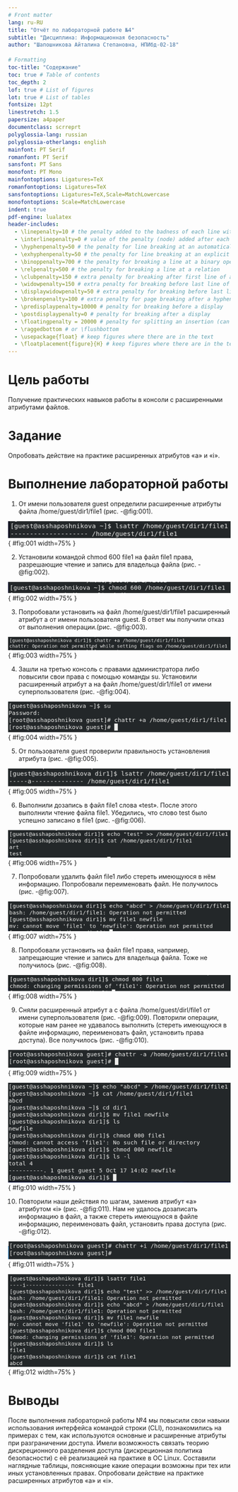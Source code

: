 ```yaml
---
# Front matter
lang: ru-RU
title: "Отчёт по лабораторной работе №4"
subtitle: "Дисциплина: Информационная безопасность"
author: "Шапошникова Айталина Степановна, НПИбд-02-18"

# Formatting
toc-title: "Содержание"
toc: true # Table of contents
toc_depth: 2
lof: true # List of figures
lot: true # List of tables
fontsize: 12pt
linestretch: 1.5
papersize: a4paper
documentclass: scrreprt
polyglossia-lang: russian
polyglossia-otherlangs: english
mainfont: PT Serif
romanfont: PT Serif
sansfont: PT Sans
monofont: PT Mono
mainfontoptions: Ligatures=TeX
romanfontoptions: Ligatures=TeX
sansfontoptions: Ligatures=TeX,Scale=MatchLowercase
monofontoptions: Scale=MatchLowercase
indent: true
pdf-engine: lualatex
header-includes:
  - \linepenalty=10 # the penalty added to the badness of each line within a paragraph (no associated penalty node) Increasing the value makes tex try to have fewer lines in the paragraph.
  - \interlinepenalty=0 # value of the penalty (node) added after each line of a paragraph.
  - \hyphenpenalty=50 # the penalty for line breaking at an automatically inserted hyphen
  - \exhyphenpenalty=50 # the penalty for line breaking at an explicit hyphen
  - \binoppenalty=700 # the penalty for breaking a line at a binary operator
  - \relpenalty=500 # the penalty for breaking a line at a relation
  - \clubpenalty=150 # extra penalty for breaking after first line of a paragraph
  - \widowpenalty=150 # extra penalty for breaking before last line of a paragraph
  - \displaywidowpenalty=50 # extra penalty for breaking before last line before a display math
  - \brokenpenalty=100 # extra penalty for page breaking after a hyphenated line
  - \predisplaypenalty=10000 # penalty for breaking before a display
  - \postdisplaypenalty=0 # penalty for breaking after a display
  - \floatingpenalty = 20000 # penalty for splitting an insertion (can only be split footnote in standard LaTeX)
  - \raggedbottom # or \flushbottom
  - \usepackage{float} # keep figures where there are in the text
  - \floatplacement{figure}{H} # keep figures where there are in the text
---
```


# Цель работы

Получение практических навыков работы в консоли с расширенными атрибутами файлов.

# Задание

Опробовать действие на практике расширенных атрибутов «а» и «i».

# Выполнение лабораторной работы

1. От имени пользователя guest определили расширенные атрибуты файла /home/guest/dir1/file1 (рис. -@fig:001).

![Определение расширенных атрибутов файла /home/guest/dir1/file1](image/1.png){ #fig:001 width=75% }

2. Установили командой chmod 600 file1 на файл file1 права, разрешающие чтение и запись для владельца файла (рис. -@fig:002).

![Установка прав на файл file1](image/2.png){ #fig:002 width=75% }

3. Попробовали установить на файл /home/guest/dir1/file1 расширенный атрибут a от имени пользователя guest. В ответ мы получили отказ от выполнения операции.(рис. -@fig:003).

![Расширенный атрибут a](image/3.png){ #fig:003 width=75% }

4. Зашли на третью консоль с правами администратора либо повысили свои права с помощью команды su. Установили расширенный атрибут a на файл /home/guest/dir1/file1 от имени суперпользователя (рис. -@fig:004). 

![Расширенный атрибут a](image/4.png){ #fig:004 width=75% }

5. От пользователя guest проверили правильность установления атрибута (рис. -@fig:005).

![Чтение файла file1](image/5.png){ #fig:005 width=75% }

6. Выполнили дозапись в файл file1 слова «test». После этого выполнили чтение файла file1. Убедились, что слово test было успешно записано в file1 (рис. -@fig:006).

![Дозапись в файл file1](image/6.png){ #fig:006 width=75% }

7. Попробовали удалить файл file1 либо стереть имеющуюся в нём информацию. Попробовали переименовать файл. Не получилось (рис. -@fig:007).

![Удаление файла и переименование файла](image/7.png){ #fig:007 width=75% }

8. Попробовали установить на файл file1 права, например, запрещающие чтение и запись для владельца файла. Тоже не получилось (рис. -@fig:008).

![Установка прав на файл file1](image/8.png){ #fig:008 width=75% }

9. Сняли расширенный атрибут a с файла /home/guest/dirl/file1 от имени суперпользователя (рис. -@fig:009). Повторили операции, которые нам ранее не удавалось выполнить (стереть имеющуюся в файле информацию, переименовать файл, установить права доступа). Все получилось (рис. -@fig:010).

![Снятие расширенного атрибута a](image/9.png){ #fig:009 width=75% }

![Повтор неполучившихся операций](image/10.png){ #fig:010 width=75% }

10. Повторили наши действия по шагам, заменив атрибут «a» атрибутом «i» (рис. -@fig:011). Нам не удалось дозаписать информацию в файл, а также стереть имеющуюся в файле информацию, переименовать файл, установить права доступа (рис. -@fig:012).

![Расширенный атрибут i](image/11.png){ #fig:011 width=75% }

![Выполнение операций](image/12.png){ #fig:012 width=75% }

# Выводы
После выполнения лабораторной работы №4 мы повысили свои навыки использования интерфейса командой строки (CLI), познакомились на примерах с тем, как используются основные и расширенные атрибуты при разграничении доступа. Имели возможность связать теорию дискреционного разделения доступа (дискреционная политика безопасности) с её реализацией на практике в ОС Linux. Составили наглядные таблицы, поясняющие какие операции возможны при тех или иных установленных правах. Опробовали действие на практике расширенных атрибутов «а» и «i».

